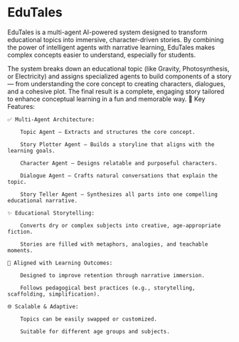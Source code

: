 # EduTales
EduTales is a multi-agent AI-powered system designed to transform educational topics into immersive, character-driven stories. By combining the power of intelligent agents with narrative learning, EduTales makes complex concepts easier to understand, especially for students.

The system breaks down an educational topic (like Gravity, Photosynthesis, or Electricity) and assigns specialized agents to build components of a story — from understanding the core concept to creating characters, dialogues, and a cohesive plot. The final result is a complete, engaging story tailored to enhance conceptual learning in a fun and memorable way.
🧩 Key Features:

    ✅ Multi-Agent Architecture:

        Topic Agent – Extracts and structures the core concept.

        Story Plotter Agent – Builds a storyline that aligns with the learning goals.

        Character Agent – Designs relatable and purposeful characters.

        Dialogue Agent – Crafts natural conversations that explain the topic.

        Story Teller Agent – Synthesizes all parts into one compelling educational narrative.

    ✨ Educational Storytelling:

        Converts dry or complex subjects into creative, age-appropriate fiction.

        Stories are filled with metaphors, analogies, and teachable moments.

    🧠 Aligned with Learning Outcomes:

        Designed to improve retention through narrative immersion.

        Follows pedagogical best practices (e.g., storytelling, scaffolding, simplification).

    🌐 Scalable & Adaptive:

        Topics can be easily swapped or customized.

        Suitable for different age groups and subjects.
